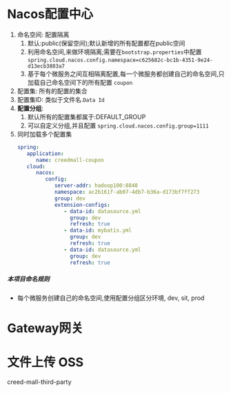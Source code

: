 # Nacos配置中心
1. 命名空间: 配置隔离
   1. 默认:public(保留空间);默认新增的所有配置都在public空间
   2. 利用命名空间,来做环境隔离;需要在`bootstrap.properties`中配置`spring.cloud.nacos.config.namespace=c625682c-bc1b-4351-9e24-d13ecb3803a7`
   3. 基于每个微服务之间互相隔离配置,每一个微服务都创建自己的命名空间,只加载自己命名空间下的所有配置 `coupon`
2. 配置集: 所有的配置的集合
3. 配置集ID: 类似于文件名.`Data Id`
4. **配置分组**:
   1. 默认所有的配置集都属于:DEFAULT_GROUP
   2. 可以自定义分组,并且配置 `spring.cloud.nacos.config.group=1111`
5. 同时加载多个配置集
   ```yaml
   spring:
      application:
         name: creedmall-coupon
      cloud:
         nacos:
            config:
               server-addr: hadoop100:8848
               namespace: ac2b161f-ab07-4db7-b36a-d173bf7ff273
               group: dev
               extension-configs:
                  - data-id: datasource.yml
                    group: dev
                    refresh: true
                  - data-id: mybatis.yml
                    group: dev
                    refresh: true
                  - data-id: datasource.yml
                    group: dev
                    refresh: true   
   ```


##### 本项目命名规则
- 每个微服务创建自己的命名空间,使用配置分组区分环境, dev, sit, prod

# Gateway网关

# 文件上传 OSS


creed-mall-third-party

